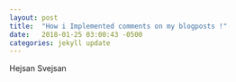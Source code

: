 ```yaml
---
layout: post
title:  "How i Implemented comments on my blogposts !"
date:   2018-01-25 03:00:43 -0500
categories: jekyll update
---
```

Hejsan Svejsan
<head>
<title>How i Implemented comments on my blogposts !</title>
<meta property="og:title" content="How i Implemented comments on my blogposts !" />
<meta property="og:type" content="blogposts" />
<meta property="og:url" content="https://zissedisse.github.io/jekyll/update/2018/01/25/how-i-implemented-my-blogpost.html" />
</head>


